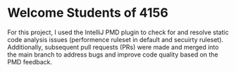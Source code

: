 # Welcome Students of 4156

For this project, I used the IntelliJ PMD plugin to check for and resolve static code analysis issues 
(performence ruleset in default and secuirty ruleset). Additionally, subsequent pull requests (PRs) 
were made and merged into the main branch to address bugs and improve code quality based on the PMD feedback.
